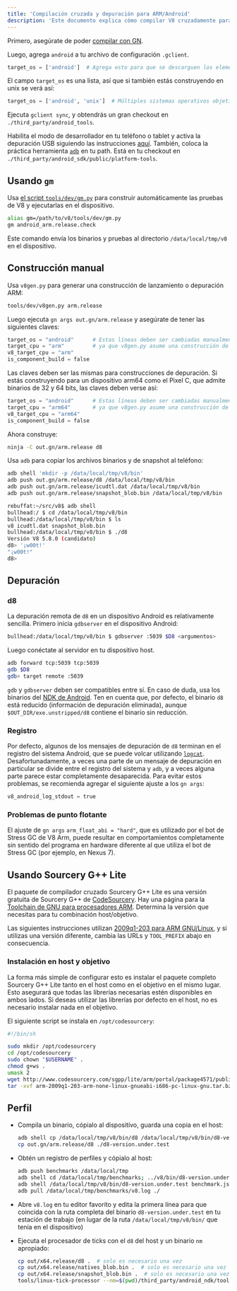 ```yaml
---
title: 'Compilación cruzada y depuración para ARM/Android'
description: 'Este documento explica cómo compilar V8 cruzadamente para ARM/Android y cómo depurarlo.'
---
```

Primero, asegúrate de poder [compilar con GN](/docs/build-gn).

Luego, agrega `android` a tu archivo de configuración `.gclient`.

```python
target_os = ['android']  # Agrega esto para que se descarguen los elementos de Android.
```

El campo `target_os` es una lista, así que si también estás construyendo en unix se verá así:

```python
target_os = ['android', 'unix']  # Múltiples sistemas operativos objetivo.
```

Ejecuta `gclient sync`, y obtendrás un gran checkout en `./third_party/android_tools`.

Habilita el modo de desarrollador en tu teléfono o tablet y activa la depuración USB siguiendo las instrucciones [aquí](https://developer.android.com/studio/run/device.html). También, coloca la práctica herramienta [`adb`](https://developer.android.com/studio/command-line/adb.html) en tu path. Está en tu checkout en `./third_party/android_sdk/public/platform-tools`.

## Usando `gm`

Usa [el script `tools/dev/gm.py`](/docs/build-gn#gm) para construir automáticamente las pruebas de V8 y ejecutarlas en el dispositivo.

```bash
alias gm=/path/to/v8/tools/dev/gm.py
gm android_arm.release.check
```

Este comando envía los binarios y pruebas al directorio `/data/local/tmp/v8` en el dispositivo.

## Construcción manual

Usa `v8gen.py` para generar una construcción de lanzamiento o depuración ARM:

```bash
tools/dev/v8gen.py arm.release
```

Luego ejecuta `gn args out.gn/arm.release` y asegúrate de tener las siguientes claves:

```python
target_os = "android"      # Estas líneas deben ser cambiadas manualmente
target_cpu = "arm"         # ya que v8gen.py asume una construcción de simulador.
v8_target_cpu = "arm"
is_component_build = false
```

Las claves deben ser las mismas para construcciones de depuración. Si estás construyendo para un dispositivo arm64 como el Pixel C, que admite binarios de 32 y 64 bits, las claves deben verse así:

```python
target_os = "android"      # Estas líneas deben ser cambiadas manualmente
target_cpu = "arm64"       # ya que v8gen.py asume una construcción de simulador.
v8_target_cpu = "arm64"
is_component_build = false
```

Ahora construye:

```bash
ninja -C out.gn/arm.release d8
```

Usa `adb` para copiar los archivos binarios y de snapshot al teléfono:

```bash
adb shell 'mkdir -p /data/local/tmp/v8/bin'
adb push out.gn/arm.release/d8 /data/local/tmp/v8/bin
adb push out.gn/arm.release/icudtl.dat /data/local/tmp/v8/bin
adb push out.gn/arm.release/snapshot_blob.bin /data/local/tmp/v8/bin
```

```bash
rebuffat:~/src/v8$ adb shell
bullhead:/ $ cd /data/local/tmp/v8/bin
bullhead:/data/local/tmp/v8/bin $ ls
v8 icudtl.dat snapshot_blob.bin
bullhead:/data/local/tmp/v8/bin $ ./d8
Versión V8 5.8.0 (candidato)
d8> '¡w00t!'
"¡w00t!"
d8>
```

## Depuración

### d8

La depuración remota de `d8` en un dispositivo Android es relativamente sencilla. Primero inicia `gdbserver` en el dispositivo Android:

```bash
bullhead:/data/local/tmp/v8/bin $ gdbserver :5039 $D8 <argumentos>
```

Luego conéctate al servidor en tu dispositivo host.

```bash
adb forward tcp:5039 tcp:5039
gdb $D8
gdb> target remote :5039
```

`gdb` y `gdbserver` deben ser compatibles entre sí. En caso de duda, usa los binarios del [NDK de Android](https://developer.android.com/ndk). Ten en cuenta que, por defecto, el binario `d8` está reducido (información de depuración eliminada), aunque `$OUT_DIR/exe.unstripped/d8` contiene el binario sin reducción.

### Registro

Por defecto, algunos de los mensajes de depuración de `d8` terminan en el registro del sistema Android, que se puede volcar utilizando [`logcat`](https://developer.android.com/studio/command-line/logcat). Desafortunadamente, a veces una parte de un mensaje de depuración en particular se divide entre el registro del sistema y `adb`, y a veces alguna parte parece estar completamente desaparecida. Para evitar estos problemas, se recomienda agregar el siguiente ajuste a los `gn args`:

```python
v8_android_log_stdout = true
```

### Problemas de punto flotante

El ajuste de `gn args` `arm_float_abi = "hard"`, que es utilizado por el bot de Stress GC de V8 Arm, puede resultar en comportamientos completamente sin sentido del programa en hardware diferente al que utiliza el bot de Stress GC (por ejemplo, en Nexus 7).

## Usando Sourcery G++ Lite

El paquete de compilador cruzado Sourcery G++ Lite es una versión gratuita de Sourcery G++ de [CodeSourcery](http://www.codesourcery.com/). Hay una página para la [Toolchain de GNU para procesadores ARM](http://www.codesourcery.com/sgpp/lite/arm). Determina la versión que necesitas para tu combinación host/objetivo.

Las siguientes instrucciones utilizan [2009q1-203 para ARM GNU/Linux](http://www.codesourcery.com/sgpp/lite/arm/portal/release858), y si utilizas una versión diferente, cambia las URLs y `TOOL_PREFIX` abajo en consecuencia.

### Instalación en host y objetivo

La forma más simple de configurar esto es instalar el paquete completo Sourcery G++ Lite tanto en el host como en el objetivo en el mismo lugar. Esto asegurará que todas las librerías necesarias estén disponibles en ambos lados. Si deseas utilizar las librerías por defecto en el host, no es necesario instalar nada en el objetivo.

El siguiente script se instala en `/opt/codesourcery`:

```bash
#!/bin/sh

sudo mkdir /opt/codesourcery
cd /opt/codesourcery
sudo chown "$USERNAME" .
chmod g+ws .
umask 2
wget http://www.codesourcery.com/sgpp/lite/arm/portal/package4571/public/arm-none-linux-gnueabi/arm-2009q1-203-arm-none-linux-gnueabi-i686-pc-linux-gnu.tar.bz2
tar -xvf arm-2009q1-203-arm-none-linux-gnueabi-i686-pc-linux-gnu.tar.bz2
```

## Perfil

- Compila un binario, cópialo al dispositivo, guarda una copia en el host:

    ```bash
    adb shell cp /data/local/tmp/v8/bin/d8 /data/local/tmp/v8/bin/d8-version.under.test
    cp out.gn/arm.release/d8 ./d8-version.under.test
    ```

- Obtén un registro de perfiles y cópialo al host:

    ```bash
    adb push benchmarks /data/local/tmp
    adb shell cd /data/local/tmp/benchmarks; ../v8/bin/d8-version.under.test run.js --prof
    adb shell /data/local/tmp/v8/bin/d8-version.under.test benchmark.js --prof
    adb pull /data/local/tmp/benchmarks/v8.log ./
    ```

- Abre `v8.log` en tu editor favorito y edita la primera línea para que coincida con la ruta completa del binario `d8-version.under.test` en tu estación de trabajo (en lugar de la ruta `/data/local/tmp/v8/bin/` que tenía en el dispositivo)

- Ejecuta el procesador de ticks con el `d8` del host y un binario `nm` apropiado:

    ```bash
    cp out/x64.release/d8 .  # solo es necesario una vez
    cp out/x64.release/natives_blob.bin .  # solo es necesario una vez
    cp out/x64.release/snapshot_blob.bin .  # solo es necesario una vez
    tools/linux-tick-processor --nm=$(pwd)/third_party/android_ndk/toolchains/arm-linux-androideabi-4.9/prebuilt/linux-x86_64/bin/arm-linux-androideabi-nm
    ```
